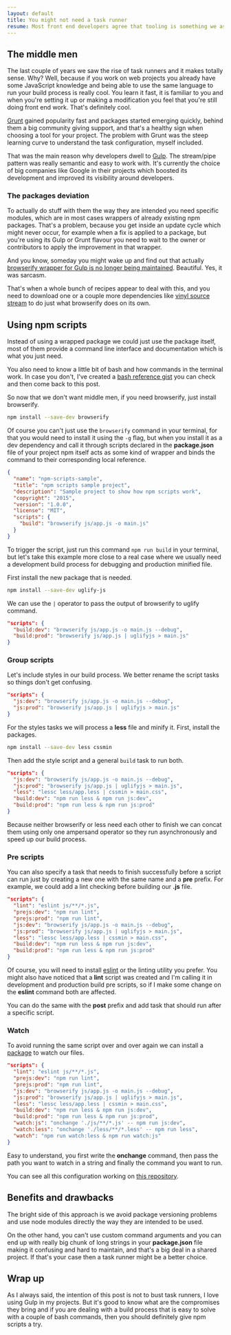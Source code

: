 ```yaml
---
layout: default
title: You might not need a task runner
resume: Most front end developers agree that tooling is something we as a community need to figure out this year. The fatigue around deciding and learning technologies to build big, and not so big, projects was a trend last year, so maybe it's time to slowly minimize dependencies and delete the middle men.
---
```


## The middle men

The last couple of years we saw the rise of task runners and it makes totally sense. Why? Well, because if you work on web projects you already have some JavaScript knowledge and being able to use the same language to run your build process is really cool. You learn it fast, it is familiar to you and when you're setting it up or making a modification you feel that you're still doing front end work. That's definitely cool.

<a href="https://gruntjs.com" target="_blank">Grunt</a> gained popularity fast and packages started emerging quickly, behind them a big community giving support, and that's a healthy sign when choosing a tool for your project. The problem with Grunt was the steep learning curve to understand the task configuration, myself included.

That was the main reason why developers dwell to <a href="https://gulpjs.com" target="_blank">Gulp</a>. The stream/pipe pattern was really semantic and easy to work with. It's currently the choice of big companies like Google in their projects which boosted its development and improved its visibility around developers.


### The packages deviation

To actually do stuff with them the way they are intended you need specific modules, which are in most cases wrappers of already existing npm packages. That's a problem, because you get inside an update cycle which might never occur, for example when a fix is applied to a package, but you're using its Gulp or Grunt flavour you need to wait to the owner or contributors to apply the improvement in that wrapper.

And you know, someday you might wake up and find out that actually <a href="https://www.npmjs.com/package/gulp-browserify" target="_blank">browserify wrapper for Gulp is no longer being maintained</a>. Beautiful. Yes, it was sarcasm.

That's when a whole bunch of recipes appear to deal with this, and you need to download one or a couple more dependencies like <a href="https://www.npmjs.com/package/vinyl-source-stream" target="_blank">vinyl source stream</a> to do just what browserify does on its own.


## Using npm scripts

Instead of using a wrapped package we could just use the package itself, most of them provide a command line interface and documentation which is what you just need.

You also need to know a little bit of bash and how commands in the terminal work. In case you don't, I've created a <a href="https://gist.github.com/jeremenichelli/489973c73a00437a188c" target="_blank">bash&nbsp;reference&nbsp;gist</a> you can check and then come back to this post.

So now that we don't want middle men, if you need browserify, just install browserify.

```sh
npm install --save-dev browserify
```

Of course you can't just use the `browserify` command in your terminal, for that you would need to install it using the `-g` flag, but when you install it as a dev dependency and call it through scripts declared in the **package.json** file of your project npm itself acts as some kind of wrapper and binds the command to their corresponding local reference.

```json
{
  "name": "npm-scripts-sample",
  "title": "npm scripts sample project",
  "description": "Sample project to show how npm scripts work",
  "copyright": "2015",
  "version": "1.0.0",
  "license": "MIT",
  "scripts": {
    "build": "browserify js/app.js -o main.js"
  }
}
```

To trigger the script, just run this command `npm run build` in your terminal, but let's take this example more close to a real case where we usually need a development build process for debugging and production minified file.

First install the new package that is needed.

```sh
npm install --save-dev uglify-js
```

We can use the `|` operator to pass the output of browserify to uglify command.

```json
"scripts": {
  "build:dev": "browserify js/app.js -o main.js --debug",
  "build:prod": "browserify js/app.js | uglifyjs > main.js"
}
```

### Group scripts

Let's include styles in our build process. We better rename the script tasks so things don't get confusing.

```json
"scripts": {
  "js:dev": "browserify js/app.js -o main.js --debug",
  "js:prod": "browserify js/app.js | uglifyjs > main.js"
}
```

For the styles tasks we will process a **less** file and minify it. First, install the packages.

```sh
npm install --save-dev less cssmin
```

Then add the style script and a general `build` task to run both.

```json
"scripts": {
  "js:dev": "browserify js/app.js -o main.js --debug",
  "js:prod": "browserify js/app.js | uglifyjs > main.js",
  "less": "lessc less/app.less | cssmin > main.css",
  "build:dev": "npm run less & npm run js:dev",
  "build:prod": "npm run less & npm run js:prod"
}
```

Because neither browserify or less need each other to finish we can concat them using only one ampersand operator so they run asynchronously and speed up our build process.


### Pre scripts

You can also specify a task that needs to finish successfully before a script can run just by creating a new one with the same name and a **pre** prefix. For example, we could add a lint checking before building our **.js** file.

```json
"scripts": {
  "lint": "eslint js/**/*.js",
  "prejs:dev": "npm run lint",
  "prejs:prod": "npm run lint",
  "js:dev": "browserify js/app.js -o main.js --debug",
  "js:prod": "browserify js/app.js | uglifyjs > main.js",
  "less": "lessc less/app.less | cssmin > main.css",
  "build:dev": "npm run less & npm run js:dev",
  "build:prod": "npm run less & npm run js:prod"
}
```

Of course, you will need to install <a href="https://eslint.org/" target="_blank">eslint</a> or the linting utility you prefer. You might also have noticed that a **lint** script was created and I'm calling it in development and production build pre scripts, so if I make some change on the **eslint** command both are affected.

You can do the same with the **post** prefix and add task that should run after a specific script.

### Watch

To avoid running the same script over and over again we can install a <a href="https://www.npmjs.com/package/onchange" target="_blank">package</a> to watch our files.

```json
"scripts": {
  "lint": "eslint js/**/*.js",
  "prejs:dev": "npm run lint",
  "prejs:prod": "npm run lint",
  "js:dev": "browserify js/app.js -o main.js --debug",
  "js:prod": "browserify js/app.js | uglifyjs > main.js",
  "less": "lessc less/app.less | cssmin > main.css",
  "build:dev": "npm run less & npm run js:dev",
  "build:prod": "npm run less & npm run js:prod",
  "watch:js": "onchange './js/**/*.js' -- npm run js:dev",
  "watch:less": "onchange './less/**/*.less' -- npm run less",
  "watch": "npm run watch:less & npm run watch:js"
}
```

Easy to understand, you first write the **onchange** command, then pass the path you want to watch in a string and finally the command you want to run.

You can see all this configuration working on <a href="https://github.com/jeremenichelli/npm-scripts-sample" target="_blank">this repository</a>.

## Benefits and drawbacks

The bright side of this approach is we avoid package versioning problems and use node modules directly the way they are intended to be used.

On the other hand, you can't use custom command arguments and you can end up with really big chunk of long strings in your **package.json** file making it confusing and hard to maintain, and that's a big deal in a shared project. If that's your case then a task runner might be a better choice.

## Wrap up

As I always said, the intention of this post is not to bust task runners, I love using Gulp in my projects. But it's good to know what are the compromises they bring and if you are dealing with a build process that is easy to solve with a couple of bash commands, then you should definitely give npm scripts a try.
